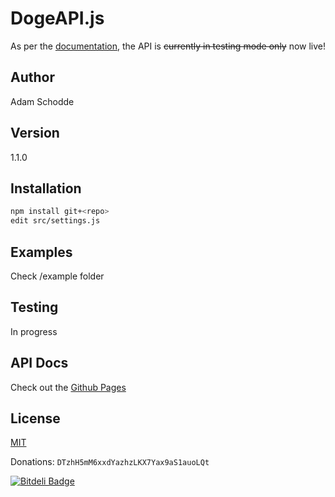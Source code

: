 DogeAPI.js
==========

As per the [documentation](https://dogeapi.com/api_documentation), the API is ~~currently in testing mode only~~ now live!

Author
------
Adam Schodde

Version
-------
1.1.0

Installation
-----------
```bash
npm install git+<repo>
edit src/settings.js
```

Examples
--------
Check /example folder

Testing
-------
In progress

API Docs
--------
Check out the [Github Pages](http://brutalhonesty.github.io/dogeapi.js/)

License
-------
[MIT](http://www.tldrlegal.com/license/mit-license)


Donations: ```DTzhH5mM6xxdYazhzLKX7Yax9aS1auoLQt```


[![Bitdeli Badge](https://d2weczhvl823v0.cloudfront.net/brutalhonesty/dogeapi.js/trend.png)](https://bitdeli.com/free "Bitdeli Badge")

